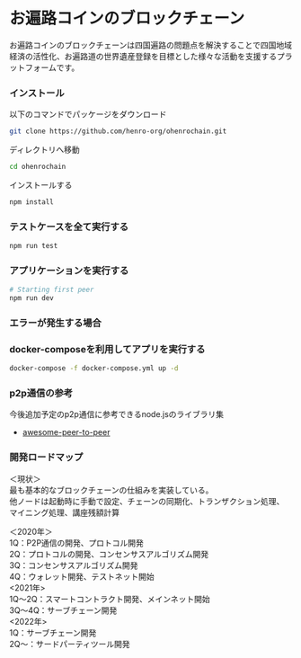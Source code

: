 # お遍路コインのブロックチェーン

お遍路コインのブロックチェーンは四国遍路の問題点を解決することで四国地域経済の活性化、お遍路道の世界遺産登録を目標とした様々な活動を支援するプラットフォームです。

### インストール

以下のコマンドでパッケージをダウンロード
```sh
git clone https://github.com/henro-org/ohenrochain.git
```

ディレクトリへ移動
```sh
cd ohenrochain
```

インストールする
```sh
npm install
```
### テストケースを全て実行する

```sh
npm run test
```

### アプリケーションを実行する

```sh
# Starting first peer
npm run dev
```

### エラーが発生する場合


### docker-composeを利用してアプリを実行する

```sh
docker-compose -f docker-compose.yml up -d
```

### p2p通信の参考

今後追加予定のp2p通信に参考できるnode.jsのライブラリ集
* [awesome-peer-to-peer](https://github.com/kgryte/awesome-peer-to-peer)

### 開発ロードマップ

＜現状＞  
最も基本的なブロックチェーンの仕組みを実装している。  
他ノードは起動時に手動で設定、チェーンの同期化、トランザクション処理、
マイニング処理、講座残額計算  
  
＜2020年＞  
1Q：P2P通信の開発、プロトコル開発  
2Q：プロトコルの開発、コンセンサスアルゴリズム開発  
3Q：コンセンサスアルゴリズム開発  
4Q：ウォレット開発、テストネット開始  
<2021年>  
1Q〜2Q：スマートコントラクト開発、メインネット開始  
3Q〜4Q：サーブチェーン開発  
<2022年>  
1Q：サーブチェーン開発  
2Q〜：サードパーティツール開発  
